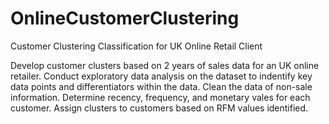 # OnlineCustomerClustering
Customer Clustering Classification for UK Online Retail Client

Develop customer clusters based on 2 years of sales data for an UK online retailer.
Conduct exploratory data analysis on the dataset to indentify key data points and differentiators within the data.
Clean the data of non-sale information.
Determine recency, frequency, and monetary vales for each customer.
Assign clusters to customers based on RFM values identified.
